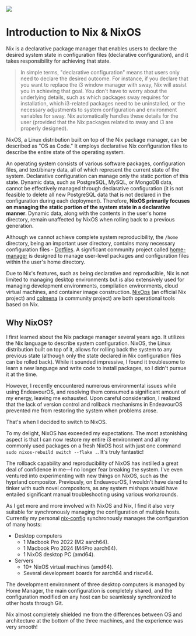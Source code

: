 ![](/nixos-and-flakes-book.webp)

# Introduction to Nix & NixOS

Nix is a declarative package manager that enables users to declare the desired system
state in configuration files (declarative configuration), and it takes responsibility for
achieving that state.

> In simple terms, "declarative configuration" means that users only need to declare the
> desired outcome. For instance, if you declare that you want to replace the i3 window
> manager with sway, Nix will assist you in achieving that goal. You don't have to worry
> about the underlying details, such as which packages sway requires for installation,
> which i3-related packages need to be uninstalled, or the necessary adjustments to system
> configuration and environment variables for sway. Nix automatically handles these
> details for the user (provided that the Nix packages related to sway and i3 are properly
> designed).

NixOS, a Linux distribution built on top of the Nix package manager, can be described as
"OS as Code." It employs declarative Nix configuration files to describe the entire state
of the operating system.

An operating system consists of various software packages, configuration files, and
text/binary data, all of which represent the current state of the system. Declarative
configuration can manage only the static portion of this state. Dynamic data, such as
PostgreSQL, MySQL, or MongoDB data, cannot be effectively managed through declarative
configuration (it is not feasible to delete all new PostgreSQL data that is not declared
in the configuration during each deployment). Therefore, **NixOS primarily focuses on
managing the static portion of the system state in a declarative manner**. Dynamic data,
along with the contents in the user's home directory, remain unaffected by NixOS when
rolling back to a previous generation.

Although we cannot achieve complete system reproducibility, the `/home` directory, being
an important user directory, contains many necessary configuration files -
[Dotfiles](https://wiki.archlinux.org/title/Dotfiles). A significant community project
called [home-manager](https://github.com/nix-community/home-manager) is designed to manage
user-level packages and configuration files within the user's home directory.

Due to Nix's features, such as being declarative and reproducible, Nix is not limited to
managing desktop environments but is also extensively used for managing development
environments, compilation environments, cloud virtual machines, and container image
construction. [NixOps](https://github.com/NixOS/nixops) (an official Nix project) and
[colmena](https://github.com/zhaofengli/colmena) (a community project) are both
operational tools based on Nix.

## Why NixOS?

I first learned about the Nix package manager several years ago. It utilizes the Nix
language to describe system configuration. NixOS, the Linux distribution built on top of
it, allows for rolling back the system to any previous state (although only the state
declared in Nix configuration files can be rolled back). While it sounded impressive, I
found it troublesome to learn a new language and write code to install packages, so I
didn't pursue it at the time.

However, I recently encountered numerous environmental issues while using EndeavourOS, and
resolving them consumed a significant amount of my energy, leaving me exhausted. Upon
careful consideration, I realized that the lack of version control and rollback mechanisms
in EndeavourOS prevented me from restoring the system when problems arose.

That's when I decided to switch to NixOS.

To my delight, NixOS has exceeded my expectations. The most astonishing aspect is that I
can now restore my entire i3 environment and all my commonly used packages on a fresh
NixOS host with just one command `sudo nixos-rebuild switch --flake .`. It's truly
fantastic!

The rollback capability and reproducibility of NixOS has instilled a great deal of
confidence in me—I no longer fear breaking the system. I've even ventured into
experimenting with new things on NixOS, such as the hyprland compositor. Previously, on
EndeavourOS, I wouldn't have dared to tinker with such novel compositors, as any system
mishaps would have entailed significant manual troubleshooting using various workarounds.

As I get more and more involved with NixOS and Nix, I find it also very suitable for
synchronously managing the configuration of multiple hosts. Currently my personal
[nix-config](https://github.com/ryan4yin/nix-config) synchronously manages the
configuration of many hosts:

- Desktop computers
  - 1 Macbook Pro 2022 (M2 aarch64).
  - 1 Macbook Pro 2024 (M4Pro aarch64).
  - 1 NixOS desktop PC (amd64).
- Servers
  - 10+ NixOS virtual machines (amd64).
  - Several development boards for aarch64 and riscv64.

The development environment of three desktop computers is managed by Home Manager, the
main configuration is completely shared, and the configuration modified on any host can be
seamlessly synchronized to other hosts through Git.

Nix almost completely shielded me from the differences between OS and architecture at the
bottom of the three machines, and the experience was very smooth!

